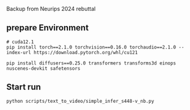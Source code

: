 Backup from Neurips 2024 rebuttal
## prepare Environment
```
# cuda12.1
pip install torch==2.1.0 torchvision==0.16.0 torchaudio==2.1.0 --index-url https://download.pytorch.org/whl/cu121

pip install diffusers==0.25.0 transformers transforms3d einops nuscenes-devkit safetensors

```

## Start run
```
python scripts/text_to_video/simple_infer_s448-v_nb.py
```